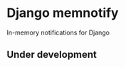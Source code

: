 Django memnotify
=======================

In-memory notifications for Django


Under development
-----------------

